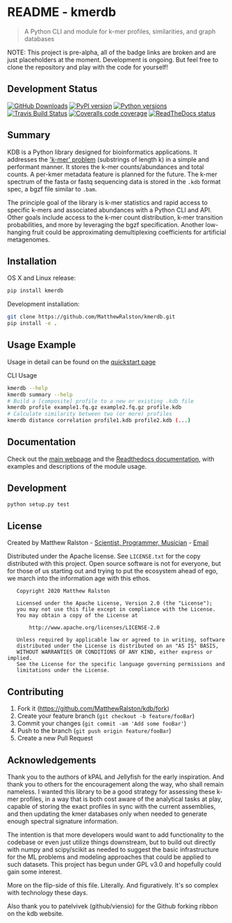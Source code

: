 # README - kmerdb
> A Python CLI and module for k-mer profiles, similarities, and graph databases

NOTE: This project is pre-alpha, all of the badge links are broken and are just placeholders at the moment. Development is ongoing. But feel free to clone the repository and play with the code for yourself!

## Development Status

[![GitHub Downloads](https://img.shields.io/github/downloads/MatthewRalston/kdb/total.svg?style=social&logo=github&label=Download)](https://github.com/MatthewRalston/kmerdb/releases)
[![PyPI version](https://img.shields.io/pypi/v/kmerdb.svg)][pip]
[![Python versions](https://img.shields.io/pypi/pyversions/kmerdb.svg)][Pythons]
[![Travis Build Status](https://travis-ci.org/MatthewRalston/kmerdb.svg?branch=master)](https://travis-ci.org/MatthewRalston/kmerdb)
[![Coveralls code coverage](https://coveralls.io/repos/github/MatthewRalston/kmerdb/badge.svg?branch=master)](https://coveralls.io/github/MatthewRalston/kmerdb?branch=master)
[![ReadTheDocs status](https://readthedocs.org/projects/kdb/badge/?version=stable&style=flat)][RTD]


[pip]: https://pypi.org/project/kmerdb/
[Pythons]: https://pypi.org/project/kmerdb/
[RTD]: https://kdb.readthedocs.io/en/latest/

## Summary 

KDB is a Python library designed for bioinformatics applications. It addresses the ['k-mer' problem](https://en.wikipedia.org/wiki/K-mer) (substrings of length k) in a simple and performant manner. It stores the k-mer counts/abundances and total counts. A per-kmer metadata feature is planned for the future. The k-mer spectrum of the fasta or fastq sequencing data is stored in the `.kdb` format spec, a bgzf file similar to `.bam`.

The principle goal of the library is k-mer statistics and rapid access to specific k-mers and associated abundances with a Python CLI and API. Other goals include access to the k-mer count distribution, k-mer transition probabilities, and more by leveraging the bgzf specification. Another low-hanging fruit could be approximating demultiplexing coefficients for artificial metagenomes.


## Installation

OS X and Linux release:

```sh
pip install kmerdb
```

Development installation:

```sh
git clone https://github.com/MatthewRalston/kmerdb.git
pip install -e .
```

## Usage Example

Usage in detail can be found on the [quickstart page](https://matthewralston.github.io/kdb/quickstart.html#usage)

CLI Usage

```bash
kmerdb --help
kmerdb summary --help
# Build a [composite] profile to a new or existing .kdb file
kmerdb profile example1.fq.gz example2.fq.gz profile.kdb
# Calculate similarity between two (or more) profiles
kmerdb distance correlation profile1.kdb profile2.kdb (...)
```


## Documentation

Check out the [main webpage](https://matthewralston.github.io/kmerdb) and the [Readthedocs documentation](https://kdb.readthedocs.io/en/stable/), with examples and descriptions of the module usage.

## Development

```bash
python setup.py test
```

## License

Created by Matthew Ralston - [Scientist, Programmer, Musician](http://matthewralston.github.io) - [Email](mailto:mrals89@gmail.com)

Distributed under the Apache license. See `LICENSE.txt` for the copy distributed with this project. Open source software is not for everyone, but for those of us starting out and trying to put the ecosystem ahead of ego, we march into the information age with this ethos.

```
   Copyright 2020 Matthew Ralston

   Licensed under the Apache License, Version 2.0 (the "License");
   you may not use this file except in compliance with the License.
   You may obtain a copy of the License at

       http://www.apache.org/licenses/LICENSE-2.0

   Unless required by applicable law or agreed to in writing, software
   distributed under the License is distributed on an "AS IS" BASIS,
   WITHOUT WARRANTIES OR CONDITIONS OF ANY KIND, either express or implied.
   See the License for the specific language governing permissions and
   limitations under the License.
```

## Contributing

1. Fork it (<https://github.com/MatthewRalston/kdb/fork>)
2. Create your feature branch (`git checkout -b feature/fooBar`)
3. Commit your changes (`git commit -am 'Add some fooBar'`)
4. Push to the branch (`git push origin feature/fooBar`)
5. Create a new Pull Request

## Acknowledgements

Thank you to the authors of kPAL and Jellyfish for the early inspiration. And thank you to others for the encouragement along the way, who shall remain nameless. I wanted this library to be a good strategy for assessing these k-mer profiles, in a way that is both cost aware of the analytical tasks at play, capable of storing the exact profiles in sync with the current assemblies, and then updating the kmer databases only when needed to generate enough spectral signature information.

The intention is that more developers would want to add functionality to the codebase or even just utilize things downstream, but to build out directly with numpy and scipy/scikit as needed to suggest the basic infrastructure for the ML problems and modeling approaches that could be applied to such datasets. This project has begun under GPL v3.0 and hopefully could gain some interest.

More on the flip-side of this file. Literally. And figuratively. It's so complex with technology these days.

Also thank you to patelvivek (github/viensio) for the Github forking ribbon on the kdb website.

<!--
Thanks to my former mentors BC, MR, IN, CR, and my newer bosses PJ and KL.
Thanks to the Pap lab for the first dataset that I continue to use.
Thank you to Ryan for the food and stuff.
Thanks to Blahah for tolerating someone snooping and imitating his Ruby style.
Thanks to Erin for getting my feet wet in this new field.
Thanks to Rachel for the good memories and friendship.
Thanks to Yasmeen for the usual banter.
Thanks to Max, Robin, and Robert for the halfway decent memories in St. Louis.
And thanks to my family and friends.
Go Blue Hens 2021.
-->
